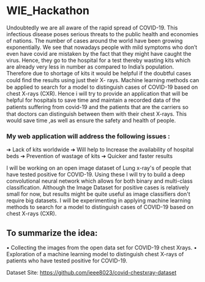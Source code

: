 # WIE_Hackathon
Undoubtedly we are all aware of the rapid spread of COVID-19. This infectious disease poses serious threats to the public health and economies of nations. The number of cases around the world have been growing exponentially. We see that nowadays people with mild symptoms who don’t even have covid are mistaken by the fact that they might have caught the virus. Hence, they go to the hospital for a test thereby wasting kits which are already very less in number as compared to India’s population. Therefore due to shortage of kits it would be helpful if the doubtful cases could ﬁnd the results using just their X- rays. Machine learning methods can be applied  to search for a model to distinguish cases of COVID-19 based on chest X-rays (CXR). Hence i will try to provide an application that will be helpful for hospitals to save time and maintain a recorded data of the patients suﬀering from covid-19 and the patients that are the carriers so that doctors can distinguish between them with their chest X-rays. This would save time ,as well as ensure the safety and health of people. 
### My web application will address the following issues :
 ➔ Lack of kits worldwide
 ➔ Will help to Increase the availability of hospital beds
 ➔ Prevention of wastage of kits
 ➔ Quicker and faster results

I will be working on an open image dataset of Lung x-ray's of people that have tested positive for COVID-19. Using these I will try to build a deep convolutional neural network which allows for both binary and multi-class classification. Although the Image Dataset for positive cases is relatively small for now, but results might be quite useful as image classifiers don't require big datasets. I will be experimenting in applying machine learning methods to search for a model to distinguish cases of COVID-19 based on chest X-rays (CXR).  
 
## To summarize the idea: 
 
• Collecting the images from the open data set for COVID-19 chest Xrays. • Exploration of a machine learning model to distinguish chest X-rays of patients who have tested positive for COVID-19.  
 
Dataset Site:  https://github.com/ieee8023/covid-chestxray-dataset
